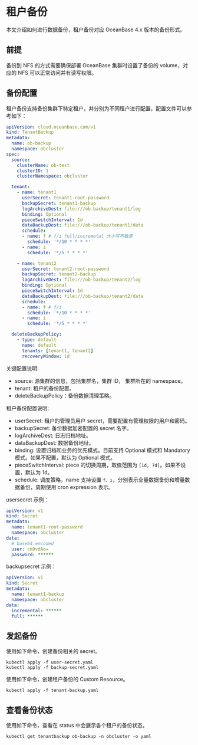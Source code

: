 # 租户备份

本文介绍如何进行数据备份，租户备份对应 OceanBase 4.x 版本的备份形式。

## 前提

备份到 NFS 的方式需要确保部署 OceanBase 集群时设置了备份的 volume，对应的 NFS 可以正常访问并有读写权限。

## 备份配置

租户备份支持备份集群下特定租户，并分别为不同租户进行配置，配置文件可以参考如下：

```yaml
apiVersion: cloud.oceanbase.com/v1
kind: TenantBackup
metadata:
  name: ob-backup
  namespace: obcluster
spec:
  source:
    clusterName: ob-test
    clusterID: 1
    clusterNamespace: obcluster

  tenant:
    - name: tenant1
      userSecret: tenant1-root-password
      backupSecret: tenant1-backup
      logArchiveDest: file:///ob-backup/tenant1/log
      binding: Optional
      pieceSwitchInterval: 1d
      dataBackupDest: file:///ob-backup/tenant1/data
      schedule:
      - name: f # f/i full/incremetal 大小写不敏感
        schedule: '*/10 * * * *'
      - name: i
        schedule: '*/5 * * * *'

    - name: tenant2
      userSecret: tenant2-root-password
      backupSecret: tenant2-backup
      logArchiveDest: file:///ob-backup/tenant2/log
      binding: Optional
      pieceSwitchInterval: 1d
      dataBackupDest: file:///ob-backup/tenant2/data
      schedule:
      - name: f # f/i
        schedule: '*/10 * * * *'
      - name: i
        schedule: '*/5 * * * *'

  deleteBackupPolicy:
    - type: default
      name: default
      tenants: [tenant1, tenant2]
      recoveryWindow: 1d
```

关键配置说明:

* source: 源集群的信息，包括集群名，集群 ID， 集群所在的 namespace。
* tenant: 租户的备份配置。
* deleteBackupPolicy：备份数据清理策略。

租户备份配置说明:

* userSecret: 租户的管理员用户 secret，需要配置有管理权限的用户和密码。
* backupSecret: 备份数据加密配置的 secret 名字。
* logArchiveDest: 日志归档地址。
* dataBackupDest: 数据备份地址。
* binding: 设置归档和业务的优先模式。目前支持 Optional 模式和 Mandatory 模式。如果不配置，默认为 Optional 模式。
* pieceSwitchInterval: piece 的切换周期，取值范围为 `[1d, 7d]`。如果不设置，默认为 1d。
* schedule: 调度策略，name 支持设置 `f、i`，分别表示全量数据备份和增量数据备份，周期使用 cron expression 表示。

usersecret 示例：

```yaml
apiVersion: v1
kind: Secret
metadata:
  name: tenant1-root-password
  namespace: obcluster
data:
  # base64 encoded
  user: cm9vdAo=
  password: ******
```

backupsecret 示例：

```yaml
apiVersion: v1
kind: Secret
metadata:
  name: tenant1-backup
  namespace: obcluster
data:
  incremental: ******
  full: ******
```

## 发起备份

使用如下命令，创建备份相关的 secret。

```shell
kubectl apply -f user-secret.yaml
kubectl apply -f backup-secret.yaml
```

使用如下命令，创建租户备份的 Custom Resource。

```shell
kubectl apply -f tenant-backup.yaml
```

## 查看备份状态

使用如下命令，查看在 status 中会展示各个租户的备份状态。

```shell
kubectl get tenantbackup ob-backup -n obcluster -o yaml
```
